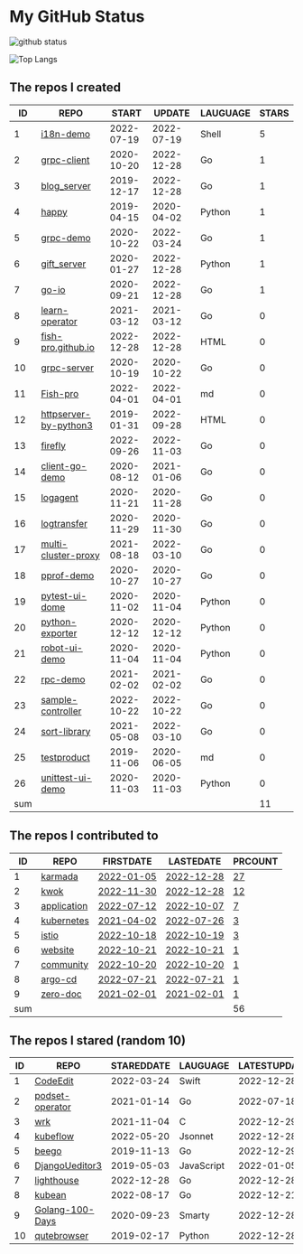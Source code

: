 # My GitHub Status

<img src="https://github-readme-stats-1.yihong0618.vercel.app/api?username=Fish-pro&show_icons=true&&&hide_title=true&count_private=true" alt="github status" />

![Top Langs](https://github-readme-stats-1.yihong0618.vercel.app/api/top-langs/?username=Fish-pro&layout=compact)

<!--START_SECTION:my_github-->
## The repos I created
| ID  |                                    REPO                                    |   START    |   UPDATE   | LAUGUAGE | STARS |
|-----|----------------------------------------------------------------------------|------------|------------|----------|-------|
|   1 | [i18n-demo](https://github.com/Fish-pro/i18n-demo)                         | 2022-07-19 | 2022-07-19 | Shell    |     5 |
|   2 | [grpc-client](https://github.com/Fish-pro/grpc-client)                     | 2020-10-20 | 2022-12-28 | Go       |     1 |
|   3 | [blog_server](https://github.com/Fish-pro/blog_server)                     | 2019-12-17 | 2022-12-28 | Go       |     1 |
|   4 | [happy](https://github.com/Fish-pro/happy)                                 | 2019-04-15 | 2020-04-02 | Python   |     1 |
|   5 | [grpc-demo](https://github.com/Fish-pro/grpc-demo)                         | 2020-10-22 | 2022-03-24 | Go       |     1 |
|   6 | [gift_server](https://github.com/Fish-pro/gift_server)                     | 2020-01-27 | 2022-12-28 | Python   |     1 |
|   7 | [go-io](https://github.com/Fish-pro/go-io)                                 | 2020-09-21 | 2022-12-28 | Go       |     1 |
|   8 | [learn-operator](https://github.com/Fish-pro/learn-operator)               | 2021-03-12 | 2021-03-12 | Go       |     0 |
|   9 | [fish-pro.github.io](https://github.com/Fish-pro/fish-pro.github.io)       | 2022-12-28 | 2022-12-28 | HTML     |     0 |
|  10 | [grpc-server](https://github.com/Fish-pro/grpc-server)                     | 2020-10-19 | 2020-10-22 | Go       |     0 |
|  11 | [Fish-pro](https://github.com/Fish-pro/Fish-pro)                           | 2022-04-01 | 2022-04-01 | md       |     0 |
|  12 | [httpserver-by-python3](https://github.com/Fish-pro/httpserver-by-python3) | 2019-01-31 | 2022-09-28 | HTML     |     0 |
|  13 | [firefly](https://github.com/Fish-pro/firefly)                             | 2022-09-26 | 2022-11-03 | Go       |     0 |
|  14 | [client-go-demo](https://github.com/Fish-pro/client-go-demo)               | 2020-08-12 | 2021-01-06 | Go       |     0 |
|  15 | [logagent](https://github.com/Fish-pro/logagent)                           | 2020-11-21 | 2020-11-28 | Go       |     0 |
|  16 | [logtransfer](https://github.com/Fish-pro/logtransfer)                     | 2020-11-29 | 2020-11-30 | Go       |     0 |
|  17 | [multi-cluster-proxy](https://github.com/Fish-pro/multi-cluster-proxy)     | 2021-08-18 | 2022-03-10 | Go       |     0 |
|  18 | [pprof-demo](https://github.com/Fish-pro/pprof-demo)                       | 2020-10-27 | 2020-10-27 | Go       |     0 |
|  19 | [pytest-ui-dome](https://github.com/Fish-pro/pytest-ui-dome)               | 2020-11-02 | 2020-11-04 | Python   |     0 |
|  20 | [python-exporter](https://github.com/Fish-pro/python-exporter)             | 2020-12-12 | 2020-12-12 | Python   |     0 |
|  21 | [robot-ui-demo](https://github.com/Fish-pro/robot-ui-demo)                 | 2020-11-04 | 2020-11-04 | Python   |     0 |
|  22 | [rpc-demo](https://github.com/Fish-pro/rpc-demo)                           | 2021-02-02 | 2021-02-02 | Go       |     0 |
|  23 | [sample-controller](https://github.com/Fish-pro/sample-controller)         | 2022-10-22 | 2022-10-22 | Go       |     0 |
|  24 | [sort-library](https://github.com/Fish-pro/sort-library)                   | 2021-05-08 | 2022-03-10 | Go       |     0 |
|  25 | [testproduct](https://github.com/Fish-pro/testproduct)                     | 2019-11-06 | 2020-06-05 | md       |     0 |
|  26 | [unittest-ui-demo](https://github.com/Fish-pro/unittest-ui-demo)           | 2020-11-03 | 2020-11-03 | Python   |     0 |
| sum |                                                                            |            |            |          |    11 |

## The repos I contributed to
| ID  |                           REPO                            |                               FIRSTDATE                               |                             LASTEDATE                              |                                      PRCOUNT                                      |
|-----|-----------------------------------------------------------|-----------------------------------------------------------------------|--------------------------------------------------------------------|-----------------------------------------------------------------------------------|
|   1 | [karmada](https://github.com/karmada-io/karmada)          | [2022-01-05](https://github.com/karmada-io/karmada/pull/1211)         | [2022-12-28](https://github.com/karmada-io/karmada/pull/3000)      | [27](https://github.com/karmada-io/karmada/pulls?q=is%3Apr+author%3AFish-pro)     |
|   2 | [kwok](https://github.com/kubernetes-sigs/kwok)           | [2022-11-30](https://github.com/kubernetes-sigs/kwok/pull/109)        | [2022-12-28](https://github.com/kubernetes-sigs/kwok/pull/183)     | [12](https://github.com/kubernetes-sigs/kwok/pulls?q=is%3Apr+author%3AFish-pro)   |
|   3 | [application](https://github.com/fishproteam/application) | [2022-07-12](https://github.com/kubernetes-sigs/application/pull/225) | [2022-10-07](https://github.com/fishproteam/application/pull/6)    | [7](https://github.com/fishproteam/application/pulls?q=is%3Apr+author%3AFish-pro) |
|   4 | [kubernetes](https://github.com/kubernetes/kubernetes)    | [2021-04-02](https://github.com/kubernetes/kubernetes/pull/100778)    | [2022-07-26](https://github.com/kubernetes/kubernetes/pull/111429) | [3](https://github.com/kubernetes/kubernetes/pulls?q=is%3Apr+author%3AFish-pro)   |
|   5 | [istio](https://github.com/istio/istio)                   | [2022-10-18](https://github.com/istio/istio/pull/41487)               | [2022-10-19](https://github.com/istio/istio/pull/41516)            | [3](https://github.com/istio/istio/pulls?q=is%3Apr+author%3AFish-pro)             |
|   6 | [website](https://github.com/karmada-io/website)          | [2022-10-21](https://github.com/karmada-io/website/pull/219)          | [2022-10-21](https://github.com/karmada-io/website/pull/219)       | [1](https://github.com/karmada-io/website/pulls?q=is%3Apr+author%3AFish-pro)      |
|   7 | [community](https://github.com/istio/community)           | [2022-10-20](https://github.com/istio/community/pull/842)             | [2022-10-20](https://github.com/istio/community/pull/842)          | [1](https://github.com/istio/community/pulls?q=is%3Apr+author%3AFish-pro)         |
|   8 | [argo-cd](https://github.com/argoproj/argo-cd)            | [2022-07-21](https://github.com/argoproj/argo-cd/pull/10075)          | [2022-07-21](https://github.com/argoproj/argo-cd/pull/10075)       | [1](https://github.com/argoproj/argo-cd/pulls?q=is%3Apr+author%3AFish-pro)        |
|   9 | [zero-doc](https://github.com/zeromicro/zero-doc)         | [2021-02-01](https://github.com/zeromicro/zero-doc/pull/38)           | [2021-02-01](https://github.com/zeromicro/zero-doc/pull/38)        | [1](https://github.com/zeromicro/zero-doc/pulls?q=is%3Apr+author%3AFish-pro)      |
| sum |                                                           |                                                                       |                                                                    |                                                                                56 |

## The repos I stared (random 10)
| ID |                               REPO                                | STAREDDATE |  LAUGUAGE  | LATESTUPDATE |
|----|-------------------------------------------------------------------|------------|------------|--------------|
|  1 | [CodeEdit](https://github.com/CodeEditApp/CodeEdit)               | 2022-03-24 | Swift      | 2022-12-28   |
|  2 | [podset-operator](https://github.com/xcoulon/podset-operator)     | 2021-01-14 | Go         | 2022-07-18   |
|  3 | [wrk](https://github.com/wg/wrk)                                  | 2021-11-04 | C          | 2022-12-29   |
|  4 | [kubeflow](https://github.com/kubeflow/kubeflow)                  | 2022-05-20 | Jsonnet    | 2022-12-28   |
|  5 | [beego](https://github.com/beego/beego)                           | 2019-11-13 | Go         | 2022-12-29   |
|  6 | [DjangoUeditor3](https://github.com/andyzsf/DjangoUeditor3)       | 2019-05-03 | JavaScript | 2022-01-05   |
|  7 | [lighthouse](https://github.com/submariner-io/lighthouse)         | 2022-12-28 | Go         | 2022-12-28   |
|  8 | [kubean](https://github.com/kubean-io/kubean)                     | 2022-08-17 | Go         | 2022-12-21   |
|  9 | [Golang-100-Days](https://github.com/rubyhan1314/Golang-100-Days) | 2020-09-23 | Smarty     | 2022-12-28   |
| 10 | [qutebrowser](https://github.com/qutebrowser/qutebrowser)         | 2019-02-17 | Python     | 2022-12-28   |

<!--END_SECTION:my_github-->

